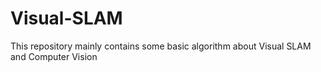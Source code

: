 # Visual-SLAM
This repository mainly contains some basic algorithm about Visual SLAM and Computer Vision
